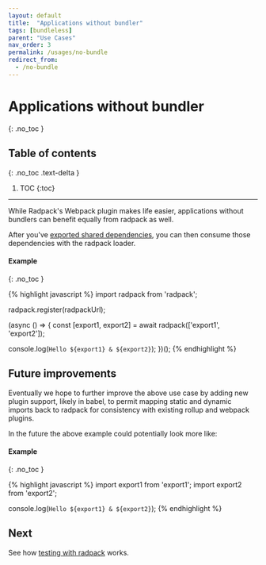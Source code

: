 ```yaml
---
layout: default
title:  "Applications without bundler"
tags: [bundleless]
parent: "Use Cases"
nav_order: 3
permalink: /usages/no-bundle
redirect_from:
  - /no-bundle
---
```



# Applications without bundler
{: .no_toc }

## Table of contents
{: .no_toc .text-delta }

1. TOC
{:toc}

---

While Radpack's Webpack plugin makes life easier, applications without bundlers
can benefit equally from radpack as well.

After you've [exported shared dependencies]({{site.baseurl}}/exports), you can
then consume those dependencies with the radpack loader.

#### Example
{: .no_toc }

{% highlight javascript %}
import radpack from 'radpack';

radpack.register(radpackUrl);

(async () => {
  const [export1, export2] = await radpack(['export1', 'export2']);

  console.log(`Hello ${export1} & ${export2}`);
})();
{% endhighlight %}


## Future improvements

Eventually we hope to further improve the above use case by adding new plugin
support, likely in babel, to permit mapping static and dynamic imports back
to radpack for consistency with existing rollup and webpack plugins.

In the future the above example could potentially look more like:

#### Example
{: .no_toc }

{% highlight javascript %}
import export1 from 'export1';
import export2 from 'export2';

console.log(`Hello ${export1} & ${export2}`);
{% endhighlight %}


## Next

See how [testing with radpack]({{site.baseurl}}/usages/testing) works.
